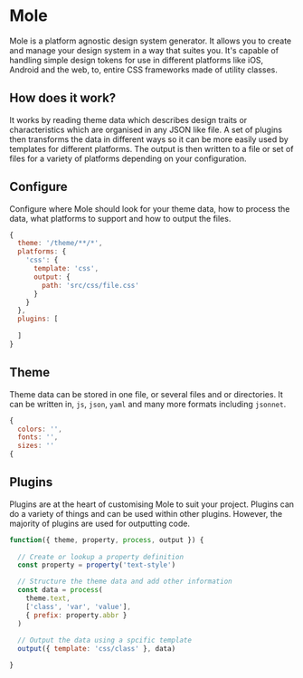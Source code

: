 # Mole

Mole is a platform agnostic design system generator. It allows you to create and manage your design system in a way that suites you. It's capable of handling simple design tokens for use in different platforms like iOS, Android and the web, to, entire CSS frameworks made of utility classes.

## How does it work?

It works by reading theme data which describes design traits or characteristics which are organised in any JSON like file. A set of plugins then transforms the data in different ways so it can be more easily used by templates for different platforms. The output is then written to a file or set of files for a variety of platforms depending on your configuration.

## Configure

Configure where Mole should look for your theme data, how to process the data, what platforms to support and how to output the files.

```js
{
  theme: '/theme/**/*',
  platforms: {
    'css': {
      template: 'css',
      output: {
        path: 'src/css/file.css'
      }
    }
  },
  plugins: [
    
  ]
}
```

## Theme

Theme data can be stored in one file, or several files and or directories. It can be written in, `js`, `json`, `yaml` and many more formats including `jsonnet`.

```js
{
  colors: '',
  fonts: '',
  sizes: ''
{
```

## Plugins

Plugins are at the heart of customising Mole to suit your project. Plugins can do a variety of things and can be used within other plugins. However, the majority of plugins are used for outputting code.

```js
function({ theme, property, process, output }) {
  
  // Create or lookup a property definition 
  const property = property('text-style')

  // Structure the theme data and add other information
  const data = process(
    theme.text,
    ['class', 'var', 'value'],
    { prefix: property.abbr }
  )
  
  // Output the data using a spcific template
  output({ template: 'css/class' }, data)

}
```
